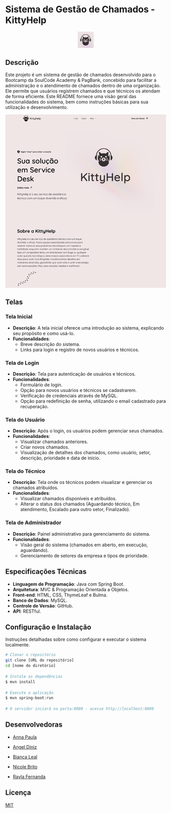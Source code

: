 # Sistema de Gestão de Chamados - KittyHelp

<div align="center">
    <img src="src/main/resources/static/imagens/icone_fundo-bege.png" alt="Imagem da Tela Inicial" width="10%">
</div>


## Descrição

Este projeto é um sistema de gestão de chamados desenvolvido para o Bootcamp da SoulCode Academy & PagBank, concebido para facilitar a administração e o atendimento de chamados dentro de uma organização. Ele permite que usuários registrem chamados e que técnicos os atendam de forma eficiente. Este README fornece uma visão geral das funcionalidades do sistema, bem como instruções básicas para sua utilização e desenvolvimento.

![Imagem da Tela Inicial](src/main/resources/static/imagens/home.png)


## Telas

### Tela Inicial

- **Descrição**: A tela inicial oferece uma introdução ao sistema, explicando seu propósito e como usá-lo.
- **Funcionalidades**:
    - Breve descrição do sistema.
    - Links para login e registro de novos usuários e técnicos.
    

### Tela de Login

- **Descrição**: Tela para autenticação de usuários e técnicos.
- **Funcionalidades**:
    - Formulário de login.
    - Opção para novos usuários e técnicos se cadastrarem.
    - Verificação de credenciais através de MySQL.
    - Opção para redefinição de senha, utilizando o email cadastrado para recuperação.

### Tela do Usuário

- **Descrição**: Após o login, os usuários podem gerenciar seus chamados.
- **Funcionalidades**:
    - Visualizar chamados anteriores.
    - Criar novos chamados.
    - Visualização de detalhes dos chamados, como usuário, setor, descrição, prioridade e data de início.

### Tela do Técnico

- **Descrição**: Tela onde os técnicos podem visualizar e gerenciar os chamados atribuídos.
- **Funcionalidades**:
    - Visualizar chamados disponíveis e atribuídos.
    - Alterar o status dos chamados (Aguardando técnico, Em atendimento, Escalado para outro setor, Finalizado).

### Tela de Administrador

- **Descrição**: Painel administrativo para gerenciamento do sistema.
- **Funcionalidades**:
    - Visão geral do sistema (chamados em aberto, em execução, aguardando).
    - Gerenciamento de setores da empresa e tipos de prioridade.

## Especificações Técnicas

- **Linguagem de Programação**: Java com Spring Boot.
- **Arquitetura**: MVC & Programação Orientada a Objetos.
- **Front-end**: HTML, CSS, ThymeLeaf e Bulma.
- **Banco de Dados**: MySQL.
- **Controle de Versão**: GitHub.
- **API**: RESTful.

## Configuração e Instalação

Instruções detalhadas sobre como configurar e executar o sistema localmente.

```bash
# Clonar o repositório
git clone [URL do repositório]
cd [nome do diretório]

# Instale as dependências
$ mvn install

# Execute a aplicação
$ mvn spring-boot:run

# O servidor inciará na porta:8080 - acesse http://localhost:8080
```
## Desenvolvedoras

- [Anna Paula](https://www.linkedin.com/in/annapaula-marques/)

- [Angel Diniz](https://www.linkedin.com/in/angel-d-9764a1127/)

- [Bianca Leal](https://www.linkedin.com/in/bianca-leall/)

- [Nicole Brito](https://www.linkedin.com/in/nicolebrito/)

- [Rayla Fernanda](https://www.linkedin.com/in/rayla-fernanda-405153215/)


## Licença

[MIT](https://choosealicense.com/licenses/mit/)
